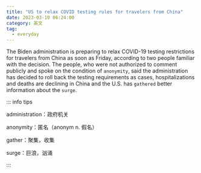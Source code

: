 ```yaml
---
title: "US to relax COVID testing rules for travelers from China"
date: 2023-03-10 06:24:00
category: 英文
tag:
  - everyday
---
```


The Biden administration is preparing to relax COVID-19 testing restrictions for travelers from China as soon as Friday, according to two people familiar with the decision. The people, who were not authorized to comment publicly and spoke on the condition of `anonymity`, said the administration has decided to roll back the testing requirements as cases, hospitalizations and deaths are declining in China and the U.S. has `gathered` better information about the `surge`.

::: info tips

administration：政府机关

anonymity：匿名（anonym n. 假名）

gather：聚集，收集

surge：巨浪，汹涌

:::
